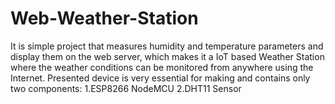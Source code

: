 # Web-Weather-Station
It is simple project that measures humidity and temperature parameters and display them on the web server, which makes it a IoT based Weather Station where the weather conditions can be monitored from anywhere using the Internet. 
Presented device is very essential for making and contains only two components:
1.ESP8266 NodeMCU 
2.DHT11 Sensor
